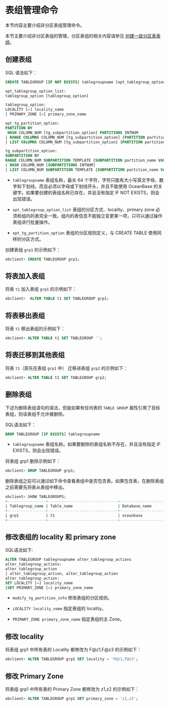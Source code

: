 表组管理命令
===========================

本节内容主要介绍非分区表组管理命令。

本节主要介绍非分区表组的管理，分区表组的相关内容请参见 [创建一级分区表表组](../../800.distributed-storage-management/200.manage-partitions/900.create-partitioned-table-groups.md)。

创建表组
-------------------------

SQL 语法如下：

```sql
CREATE TABLEGROUP [IF NOT EXISTS] tablegroupname [opt_tablegroup_option_list] [opt_tg_partition_option]

opt_tablegroup_option_list:
tablegroup_option [tablegroup_option]

tablegroup_option:
LOCALITY [=] locality_name
| PRIMARY_ZONE [=] primary_zone_name

opt_tg_partition_option:
PARTITION BY 
 HASH COLUMN_NUM [tg_subpartition_option] PARTITIONS INTNUM
| RANGE COLUMNS COLUMN_NUM [tg_subpartition_option] {PARTITION partition_name VALUES LESS THAN range_partition_expr, ...}
| LIST COLUMNS COLUMN_NUM [tg_subpartition_option] {PARTITION partition_name VALUES in list_partition_expr, ...}

tg_subpartition_option:
SUBPARTITION BY 
RANGE COLUMN_NUM SUBPARTITION TEMPLATE {SUBPARTITION partition_name VALUES LESS THAN range_partition_expr, ...}
| HASH COLUMN_NUM [SUBPARTITIONS INTNUM]
| LIST COLUMN_NUM SUBPARTITION TEMPLATE {SUBPARTITION partition_name VALUES in list_partition_expr, ...}
```

* `tablegroupname` 表组名称，最长 64 个字符，字符只能有大小写英文字母，数字和下划线，而且必须以字母或下划线开头，并且不能使用 OceanBase 的关键字。如果要创建的表组名称已存在，并且没有指定 IF NOT EXISTS，则会出现错误。

* `opt_tablegroup_option_list` 表组的分区方式、locality、primary zone 必须和组内的表完全一致。组内的表信息不能独立变更某一项，只可以通过操作表组进行批量操作。

* `opt_tg_partition_option` 表组的分区规则定义，与 CREATE TABLE 使用同样的分区方式。

创建表组 `grp1` 的示例如下：

```sql
obclient> CREATE TABLEGROUP grp1;
```

**将表加入表组**
---------------------------

将表 `t1` 加入表组 `grp1` 的示例如下：

```sql
obclient>  ALTER TABLE t1 SET TABLEGROUP grp1;
```

将表移出表组
---------------

将表 `t1` 移出表组的示例如下：

```sql
obclient> ALTER TABLE t1 SET TABLEGROUP '';
```

将表迁移到其他表组
------------------

将表 `t1`（原先在表组 `grp1` 中） 迁移进表组 `grp2` 的示例如下：

```sql
obclient> ALTER TABLE t1 SET TABLEGROUP grp2;
```

删除表组
-------------

下述为删除表组语句的语法，但是如果有任何表的 `TABLE GROUP` 属性引用了目标表组，则该表组不允许被删除。

SQL语法如下：

```sql
DROP TABLEGROUP [IF EXISTS] tablegroupname
```

* `tablegroupname` 表组名称。如果要删除的表组名称不存在，并且没有指定 IF EXISTS，则会出现错误。

将表组 grp1 删除示例如下：

```sql
obclient> DROP TABLEGROUP grp1;
```

删除表组之前可以通过如下命令查看表组中是否包含表。如果包含表，在删除表组之前需要先将表从表组中移出。

```sql
obclient> SHOW TABLEGROUPS;
+-----------------+-------------------------------+--------------------+
| Tablegroup_name | Table_name                    | Database_name      |
+-----------------+-------------------------------+--------------------+
| grp1            | t1                            | oceanbase          |
+-----------------+-------------------------------+--------------------+
```

修改表组的 locality 和 primary zone
----------------------------------------------

SQL语法如下:

```sql
ALTER TABLEGROUP tablegroupname alter_tablegroup_actions
alter_tablegroup_actions:
alter_tablegroup_action
| alter_tablegroup_action, alter_tablegroup_action
alter_tablegroup_action:
SET LOCALITY [=] locality_name
|SET PRIMARY_ZONE [=] primary_zone_name
```

* `modify_tg_partition_info` 修改表组的分区规则。

* `LOCALITY locality_name` 指定表组的 locality。

* `PRIMARY_ZONE primary_zone_name` 指定表组的主 Zone。

修改 locality
----------------------------

将表组 grp1 中所有表的 Locality 都修改为 F@z1,F@z3 的示例如下：

```sql
obclient> ALTER TABLEGROUP grp1 SET locality = 'F@z1,F@z3';
```

修改 Primary Zone
------------------------

将表组 grp1 中所有表的 Primary Zone 都修改为 z1,z2 的示例如下：

```sql
obclient> ALTER TABLEGROUP grp1 SET primary_zone = 'z1,z2';
```
